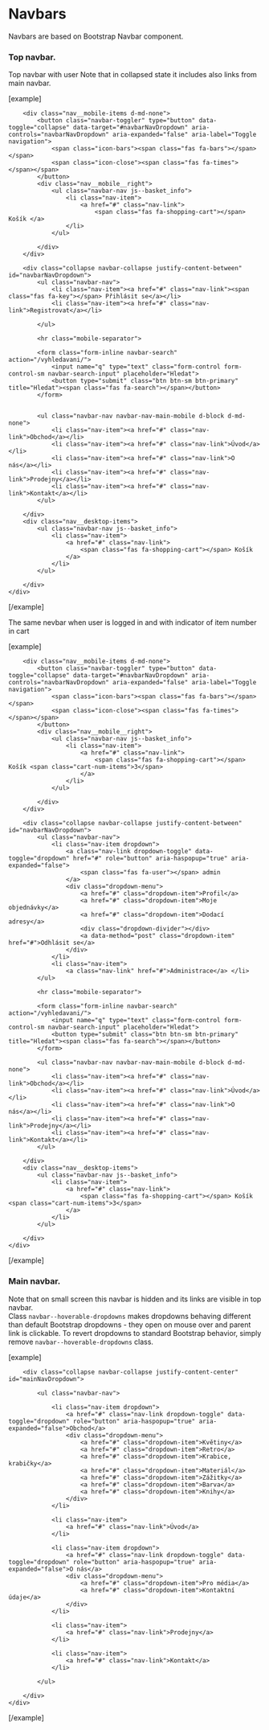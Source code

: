 Navbars
=======

Navbars are based on Bootstrap Navbar component.
				
### Top navbar. 

Top navbar with user
Note that in collapsed state it includes also links from main navbar.

[example]

<nav class="navbar navbar-dark bg-dark navbar-expand-md nav-top">
	<div class="container-fluid">

		<div class="nav__mobile-items d-md-none">
			<button class="navbar-toggler" type="button" data-toggle="collapse" data-target="#navbarNavDropdown" aria-controls="navbarNavDropdown" aria-expanded="false" aria-label="Toggle navigation">
				<span class="icon-bars"><span class="fas fa-bars"></span></span>
				<span class="icon-close"><span class="fas fa-times"></span></span>
			</button>
			<div class="nav__mobile__right">
				<ul class="navbar-nav js--basket_info">
					<li class="nav-item">
						<a href="#" class="nav-link">
							<span class="fas fa-shopping-cart"></span> Košík </a>
					</li>
				</ul>

			</div>
		</div>

		<div class="collapse navbar-collapse justify-content-between" id="navbarNavDropdown">
			<ul class="navbar-nav">
				<li class="nav-item"><a href="#" class="nav-link"><span class="fas fa-key"></span> Přihlásit se</a></li>
				<li class="nav-item"><a href="#" class="nav-link">Registrovat</a></li>

			</ul>

			<hr class="mobile-separator">

			<form class="form-inline navbar-search" action="/vyhledavani/">
				<input name="q" type="text" class="form-control form-control-sm navbar-search-input" placeholder="Hledat">
				<button type="submit" class="btn btn-sm btn-primary" title="Hledat"><span class="fas fa-search"></span></button>
			</form>


			<ul class="navbar-nav navbar-nav-main-mobile d-block d-md-none">
				<li class="nav-item"><a href="#" class="nav-link">Obchod</a></li>
				<li class="nav-item"><a href="#" class="nav-link">Úvod</a></li>
				<li class="nav-item"><a href="#" class="nav-link">O nás</a></li>
				<li class="nav-item"><a href="#" class="nav-link">Prodejny</a></li>
				<li class="nav-item"><a href="#" class="nav-link">Kontakt</a></li>
			</ul>

		</div>
		<div class="nav__desktop-items">
			<ul class="navbar-nav js--basket_info">
				<li class="nav-item">
					<a href="#" class="nav-link">
						<span class="fas fa-shopping-cart"></span> Košík 
					</a>
				</li>
			</ul>

		</div>
	</div>
</nav>
[/example]

The same nevbar when user is logged in and with indicator of item number in cart

[example]
<nav class="navbar navbar-dark bg-dark navbar-expand-md nav-top">
	<div class="container-fluid">

		<div class="nav__mobile-items d-md-none">
			<button class="navbar-toggler" type="button" data-toggle="collapse" data-target="#navbarNavDropdown" aria-controls="navbarNavDropdown" aria-expanded="false" aria-label="Toggle navigation">
				<span class="icon-bars"><span class="fas fa-bars"></span></span>
				<span class="icon-close"><span class="fas fa-times"></span></span>
			</button>
			<div class="nav__mobile__right">
				<ul class="navbar-nav js--basket_info">
					<li class="nav-item">
						<a href="#" class="nav-link">
							<span class="fas fa-shopping-cart"></span> Košík <span class="cart-num-items">3</span>
						</a>
					</li>
				</ul>

			</div>
		</div>

		<div class="collapse navbar-collapse justify-content-between" id="navbarNavDropdown">
			<ul class="navbar-nav">
				<li class="nav-item dropdown">
					<a class="nav-link dropdown-toggle" data-toggle="dropdown" href="#" role="button" aria-haspopup="true" aria-expanded="false">
						<span class="fas fa-user"></span> admin
					</a>
					<div class="dropdown-menu">
						<a href="#" class="dropdown-item">Profil</a>
						<a href="#" class="dropdown-item">Moje objednávky</a>
						<a href="#" class="dropdown-item">Dodací adresy</a>
						<div class="dropdown-divider"></div>
						<a data-method="post" class="dropdown-item" href="#">Odhlásit se</a>
					</div>
				</li>
				<li class="nav-item">
					<a class="nav-link" href="#">Administrace</a> </li>
			</ul>

			<hr class="mobile-separator">

			<form class="form-inline navbar-search" action="/vyhledavani/">
				<input name="q" type="text" class="form-control form-control-sm navbar-search-input" placeholder="Hledat">
				<button type="submit" class="btn btn-sm btn-primary" title="Hledat"><span class="fas fa-search"></span></button>
			</form>

			<ul class="navbar-nav navbar-nav-main-mobile d-block d-md-none">
				<li class="nav-item"><a href="#" class="nav-link">Obchod</a></li>
				<li class="nav-item"><a href="#" class="nav-link">Úvod</a></li>
				<li class="nav-item"><a href="#" class="nav-link">O nás</a></li>
				<li class="nav-item"><a href="#" class="nav-link">Prodejny</a></li>
				<li class="nav-item"><a href="#" class="nav-link">Kontakt</a></li>
			</ul>

		</div>
		<div class="nav__desktop-items">
			<ul class="navbar-nav js--basket_info">
				<li class="nav-item">
					<a href="#" class="nav-link">
						<span class="fas fa-shopping-cart"></span> Košík <span class="cart-num-items">3</span>
					</a>
				</li>
			</ul>

		</div>
	</div>
</nav>

[/example]
		
### Main navbar. 
Note that on small screen this navbar is hidden and its links are visible in top navbar.  
Class <code>navbar--hoverable-dropdowns</code> makes dropdowns behaving different than default Bootstrap dropdowns - they open on mouse over and parent link is clickable. To revert dropdowns to standard Bootstrap behavior, simply remove <code>navbar--hoverable-dropdowns</code> class.

[example]

<nav class="navbar navbar-dark bg-brand navbar-expand-md d-none d-md-flex navbar-main navbar--hoverable-dropdowns">
	<div class="container-fluid">

		<div class="collapse navbar-collapse justify-content-center" id="mainNavDropdown">

			<ul class="navbar-nav">

				<li class="nav-item dropdown">
					<a href="#" class="nav-link dropdown-toggle" data-toggle="dropdown" role="button" aria-haspopup="true" aria-expanded="false">Obchod</a>
					<div class="dropdown-menu">
						<a href="#" class="dropdown-item">Květiny</a>
						<a href="#" class="dropdown-item">Retro</a>
						<a href="#" class="dropdown-item">Krabice, krabičky</a>
						<a href="#" class="dropdown-item">Materiál</a>
						<a href="#" class="dropdown-item">Zážitky</a>
						<a href="#" class="dropdown-item">Barva</a>
						<a href="#" class="dropdown-item">Knihy</a>
					</div>
				</li>

				<li class="nav-item">
					<a href="#" class="nav-link">Úvod</a>
				</li>

				<li class="nav-item dropdown">
					<a href="#" class="nav-link dropdown-toggle" data-toggle="dropdown" role="button" aria-haspopup="true" aria-expanded="false">O nás</a>
					<div class="dropdown-menu">
						<a href="#" class="dropdown-item">Pro média</a>
						<a href="#" class="dropdown-item">Kontaktní údaje</a>
					</div>
				</li>

				<li class="nav-item">
					<a href="#" class="nav-link">Prodejny</a>
				</li>

				<li class="nav-item">
					<a href="#" class="nav-link">Kontakt</a>
				</li>

			</ul>

		</div>
	</div>
</nav>

[/example]
